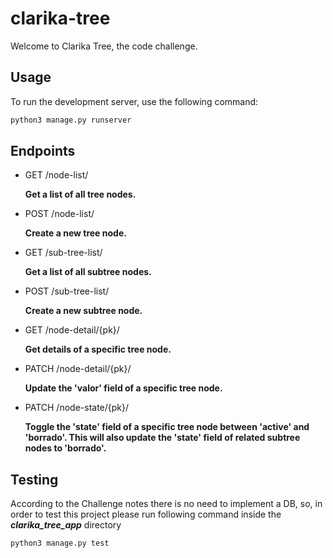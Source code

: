 # clarika-tree

Welcome to Clarika Tree, the code challenge.

## Usage
To run the development server, use the following command:
```bash
python3 manage.py runserver
```
## Endpoints
- GET /node-list/

  __Get a list of all tree nodes.__

- POST /node-list/

  __Create a new tree node.__

- GET /sub-tree-list/

  __Get a list of all subtree nodes.__

- POST /sub-tree-list/

  __Create a new subtree node.__

- GET /node-detail/{pk}/

  __Get details of a specific tree node.__

- PATCH /node-detail/{pk}/

  __Update the 'valor' field of a specific tree node.__

- PATCH /node-state/{pk}/

  __Toggle the 'state' field of a specific tree node between 'active' and 'borrado'. This will also update the 'state' field of related subtree nodes to 'borrado'.__

## Testing
According to the Challenge notes there is no need to implement a DB, so, in order to test this project please run following command inside the _**clarika_tree_app**_ directory

```bash
python3 manage.py test
```
